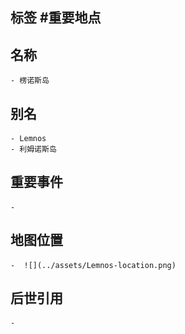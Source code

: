 ## 标签  #重要地点
## 名称
	- 楞诺斯岛
## 别名
	- Lemnos
	- 利姆诺斯岛
## 重要事件
	-
## 地图位置
	-  ![](../assets/Lemnos-location.png)
## 后世引用
	-
